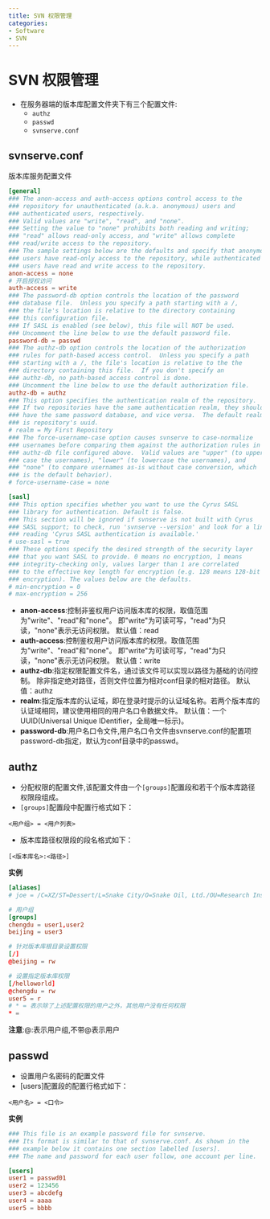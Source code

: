 ```yaml
---
title: SVN 权限管理
categories:
- Software
- SVN
---
```

# SVN 权限管理

- 在服务器端的版本库配置文件夹下有三个配置文件:
  - `authz`
  - `passwd`
  - `svnserve.conf`

## svnserve.conf

版本库服务配置文件

```toml
[general]
### The anon-access and auth-access options control access to the
### repository for unauthenticated (a.k.a. anonymous) users and
### authenticated users, respectively.
### Valid values are "write", "read", and "none".
### Setting the value to "none" prohibits both reading and writing;
### "read" allows read-only access, and "write" allows complete 
### read/write access to the repository.
### The sample settings below are the defaults and specify that anonymous
### users have read-only access to the repository, while authenticated
### users have read and write access to the repository.
anon-access = none
# 开启授权访问
auth-access = write
### The password-db option controls the location of the password
### database file.  Unless you specify a path starting with a /,
### the file's location is relative to the directory containing
### this configuration file.
### If SASL is enabled (see below), this file will NOT be used.
### Uncomment the line below to use the default password file.
password-db = passwd
### The authz-db option controls the location of the authorization
### rules for path-based access control.  Unless you specify a path
### starting with a /, the file's location is relative to the the
### directory containing this file.  If you don't specify an
### authz-db, no path-based access control is done.
### Uncomment the line below to use the default authorization file.
authz-db = authz
### This option specifies the authentication realm of the repository.
### If two repositories have the same authentication realm, they should
### have the same password database, and vice versa.  The default realm
### is repository's uuid.
# realm = My First Repository
### The force-username-case option causes svnserve to case-normalize
### usernames before comparing them against the authorization rules in the
### authz-db file configured above.  Valid values are "upper" (to upper-
### case the usernames), "lower" (to lowercase the usernames), and
### "none" (to compare usernames as-is without case conversion, which
### is the default behavior).
# force-username-case = none

[sasl]
### This option specifies whether you want to use the Cyrus SASL
### library for authentication. Default is false.
### This section will be ignored if svnserve is not built with Cyrus
### SASL support; to check, run 'svnserve --version' and look for a line
### reading 'Cyrus SASL authentication is available.'
# use-sasl = true
### These options specify the desired strength of the security layer
### that you want SASL to provide. 0 means no encryption, 1 means
### integrity-checking only, values larger than 1 are correlated
### to the effective key length for encryption (e.g. 128 means 128-bit
### encryption). The values below are the defaults.
# min-encryption = 0
# max-encryption = 256
```

- **anon-access**:控制非鉴权用户访问版本库的权限，取值范围为"write"、"read"和"none"。 即"write"为可读可写，"read"为只读，"none"表示无访问权限。 默认值：read
- **auth-access**:控制鉴权用户访问版本库的权限。取值范围为"write"、"read"和"none"。 即"write"为可读可写，"read"为只读，"none"表示无访问权限。 默认值：write
- **authz-db**:指定权限配置文件名，通过该文件可以实现以路径为基础的访问控制。 除非指定绝对路径，否则文件位置为相对conf目录的相对路径。 默认值：authz
- **realm**:指定版本库的认证域，即在登录时提示的认证域名称。若两个版本库的 认证域相同，建议使用相同的用户名口令数据文件。 默认值：一个UUID(Universal Unique IDentifier，全局唯一标示)。
- **password-db**:用户名口令文件,用户名口令文件由svnserve.conf的配置项password-db指定，默认为conf目录中的passwd。

## authz

- 分配权限的配置文件,该配置文件由一个`[groups]`配置段和若干个版本库路径权限段组成。
- `[groups]`配置段中配置行格式如下：

```
<用户组> = <用户列表>
```

- 版本库路径权限段的段名格式如下：

```
[<版本库名>:<路径>] 
```

**实例**

```toml
[aliases]
# joe = /C=XZ/ST=Dessert/L=Snake City/O=Snake Oil, Ltd./OU=Research Institute/CN=Joe Average

# 用户组
[groups]
chengdu = user1,user2
beijing = user3

# 针对版本库根目录设置权限
[/]
@beijing = rw

# 设置指定版本库权限
[/helloworld]
@chengdu = rw
user5 = r
# * = 表示除了上述配置权限的用户之外，其他用户没有任何权限
* =
```

**注意**:@:表示用户组,不带@表示用户

## passwd

- 设置用户名密码的配置文件
- [users]配置段的配置行格式如下：

```
<用户名> = <口令>
```

**实例**

```toml
### This file is an example password file for svnserve.
### Its format is similar to that of svnserve.conf. As shown in the
### example below it contains one section labelled [users].
### The name and password for each user follow, one account per line.

[users]
user1 = passwd01
user2 = 123456
user3 = abcdefg
user4 = aaaa
user5 = bbbb
```